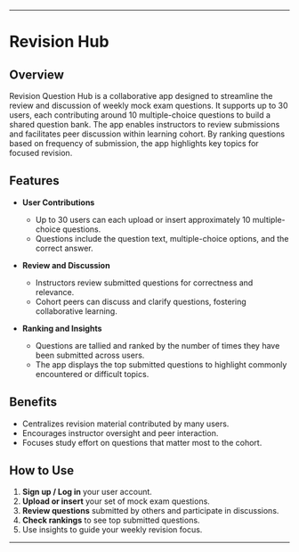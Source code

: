 
***

# Revision Hub

## Overview  
Revision Question Hub is a collaborative app designed to streamline the review and discussion of weekly mock exam questions. It supports up to 30 users, each contributing around 10 multiple-choice questions to build a shared question bank. The app enables instructors to review submissions and facilitates peer discussion within learning cohort. By ranking questions based on frequency of submission, the app highlights key topics for focused revision.

## Features

- **User Contributions**  
  - Up to 30 users can each upload or insert approximately 10 multiple-choice questions.  
  - Questions include the question text, multiple-choice options, and the correct answer.

- **Review and Discussion**  
  - Instructors review submitted questions for correctness and relevance.  
  - Cohort peers can discuss and clarify questions, fostering collaborative learning.

- **Ranking and Insights**  
  - Questions are tallied and ranked by the number of times they have been submitted across users.  
  - The app displays the top submitted questions to highlight commonly encountered or difficult topics.

## Benefits

- Centralizes revision material contributed by many users.  
- Encourages instructor oversight and peer interaction.  
- Focuses study effort on questions that matter most to the cohort.

## How to Use

1. **Sign up / Log in** your user account.  
2. **Upload or insert** your set of mock exam questions.  
3. **Review questions** submitted by others and participate in discussions.  
4. **Check rankings** to see top submitted questions.  
5. Use insights to guide your weekly revision focus.

***

